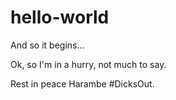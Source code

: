 # hello-world
And so it begins...

Ok, so I'm in a hurry, not much to say.

Rest in peace Harambe #DicksOut.

